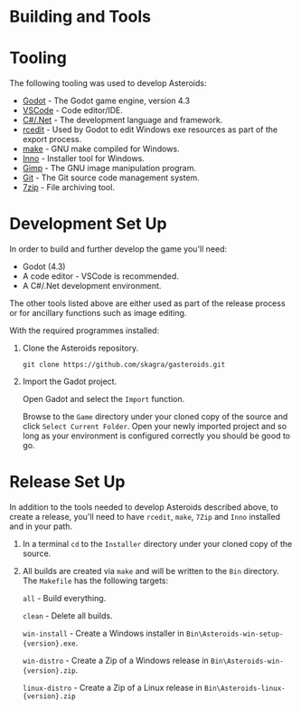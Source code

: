 # Building and Tools

# Tooling

The following tooling was used to develop Asteroids:

* [Godot](https://godotengine.org/) - The Godot game engine, version 4.3
* [VSCode](https://code.visualstudio.com/) - Code editor/IDE. 
* [C#/.Net](https://dotnet.microsoft.com/en-us/languages/csharp) - The development language and framework.
* [rcedit](https://github.com/electron/rcedit) - Used by Godot to edit Windows exe resources as part of the export process.
* [make](https://gnuwin32.sourceforge.net/packages/make.htm) - GNU make compiled for Windows. 
* [Inno](https://jrsoftware.org/isinfo.php) - Installer tool for Windows.
* [Gimp](https://www.gimp.org/) - The GNU image manipulation program.
* [Git](https://git-scm.com/downloads/win) - The Git source code management system.
* [7zip](https://www.7-zip.org/) - File archiving tool.

# Development Set Up

In order to build and further develop the game you'll need:

* Godot (4.3)
* A code editor - VSCode is recommended.
* A C#/.Net development environment.

The other tools listed above are either used as part of the release process or for ancillary functions such as image editing.

With the required programmes installed:

1. Clone the Asteroids repository.

    ```git clone https://github.com/skagra/gasteroids.git```

2. Import the Gadot project.

    Open Gadot and select the `Import` function.  
    
    Browse to the `Game` directory under your cloned copy of the source and click `Select Current Folder`.   Open your newly imported project and so long as your environment is configured correctly you should be good to go.

# Release Set Up

In addition to the tools needed to develop Asteroids described above, to create a release, you'll need to have `rcedit`, `make`, `7Zip` and `Inno` installed and in your path.

1. In a terminal `cd` to the `Installer` directory under your cloned copy of the source.
2. All builds are created via `make` and will be written to the `Bin` directory.  The `Makefile` has the following targets:

    `all` - Build everything.

    `clean` - Delete all builds.

    `win-install` - Create a Windows installer in `Bin\Asteroids-win-setup-{version}.exe`.

    `win-distro` - Create a Zip of a Windows release in `Bin\Asteroids-win-{version}.zip`.

    `linux-distro` - Create a Zip of a Linux release in `Bin\Asteroids-linux-{version}.zip`


